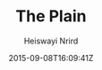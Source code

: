---
title: "The Plain"
github: https://github.com/heiswayi/the-plain
demo: https://heiswayi.github.io/the-plain/
author: Heiswayi Nrird
ssg:
  - Jekyll
cms:
  - No Cms
date: 2015-09-08T16:09:41Z
github_branch: master
---